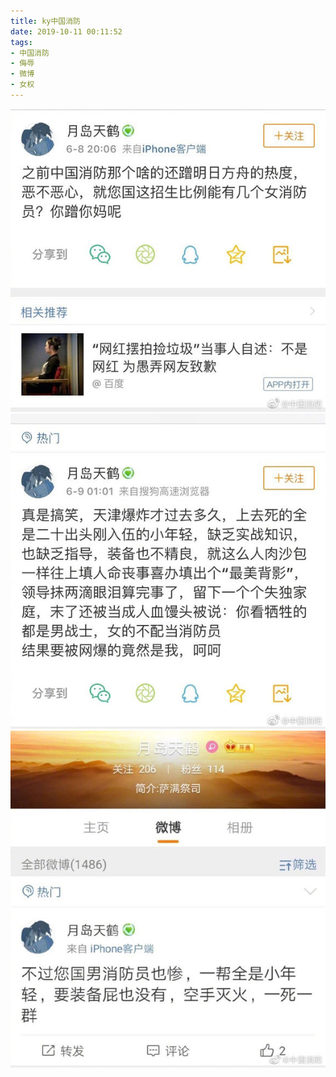 ```yaml
---
title: ky中国消防
date: 2019-10-11 00:11:52
tags:
- 中国消防
- 侮辱
- 微博
- 女权
---
```

![](2019-10-11-00-11/01.jpg)
![](2019-10-11-00-11/02.jpg)
![](2019-10-11-00-11/03.jpg)
